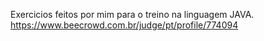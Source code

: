 Exercicios feitos por mim para o treino na linguagem JAVA.
https://www.beecrowd.com.br/judge/pt/profile/774094
